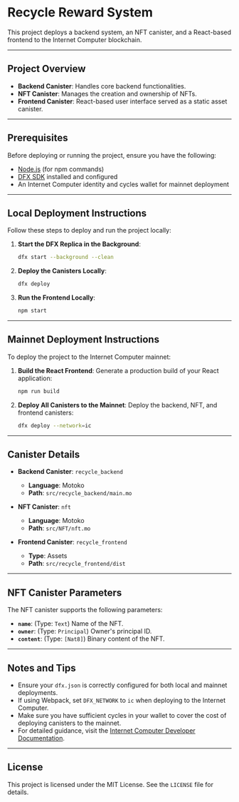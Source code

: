 # Recycle Reward System

This project deploys a backend system, an NFT canister, and a React-based frontend to the Internet Computer blockchain.

---

## Project Overview

- **Backend Canister**: Handles core backend functionalities.
- **NFT Canister**: Manages the creation and ownership of NFTs.
- **Frontend Canister**: React-based user interface served as a static asset canister.

---

## Prerequisites

Before deploying or running the project, ensure you have the following:

- [Node.js](https://nodejs.org/) (for npm commands)
- [DFX SDK](https://internetcomputer.org/docs/current/developer-docs/setup/install) installed and configured
- An Internet Computer identity and cycles wallet for mainnet deployment

---

## Local Deployment Instructions

Follow these steps to deploy and run the project locally:

1. **Start the DFX Replica in the Background**:
   ```bash
   dfx start --background --clean
   ```

2. **Deploy the Canisters Locally**:
   ```bash
   dfx deploy
   ```

3. **Run the Frontend Locally**:
   ```bash
   npm start
   ```

---

## Mainnet Deployment Instructions

To deploy the project to the Internet Computer mainnet:

1. **Build the React Frontend**:
   Generate a production build of your React application:
   ```bash
   npm run build
   ```

2. **Deploy All Canisters to the Mainnet**:
   Deploy the backend, NFT, and frontend canisters:
   ```bash
   dfx deploy --network=ic
   ```

---

## Canister Details

- **Backend Canister**: `recycle_backend`
  - **Language**: Motoko
  - **Path**: `src/recycle_backend/main.mo`

- **NFT Canister**: `nft`
  - **Language**: Motoko
  - **Path**: `src/NFT/nft.mo`

- **Frontend Canister**: `recycle_frontend`
  - **Type**: Assets
  - **Path**: `src/recycle_frontend/dist`

---

## NFT Canister Parameters

The NFT canister supports the following parameters:
- **`name`**: (Type: `Text`) Name of the NFT.
- **`owner`**: (Type: `Principal`) Owner's principal ID.
- **`content`**: (Type: `[Nat8]`) Binary content of the NFT.

---

## Notes and Tips

- Ensure your `dfx.json` is correctly configured for both local and mainnet deployments.
- If using Webpack, set `DFX_NETWORK` to `ic` when deploying to the Internet Computer.
- Make sure you have sufficient cycles in your wallet to cover the cost of deploying canisters to the mainnet.
- For detailed guidance, visit the [Internet Computer Developer Documentation](https://internetcomputer.org/docs/current/developer-docs/).

---

## License

This project is licensed under the MIT License. See the `LICENSE` file for details.

```  
